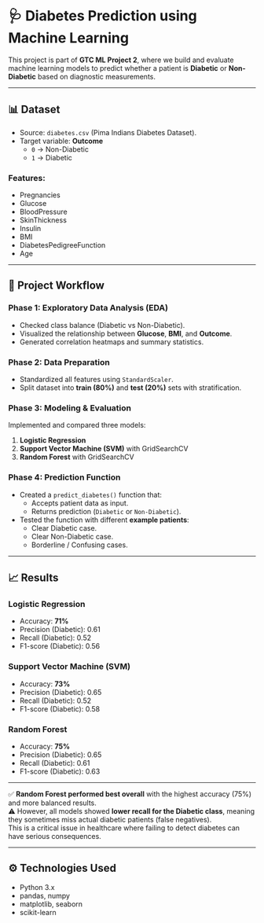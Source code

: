 # 🩺 Diabetes Prediction using Machine Learning

This project is part of **GTC ML Project 2**, where we build and evaluate machine learning models to predict whether a patient is **Diabetic** or **Non-Diabetic** based on diagnostic measurements.

---

## 📊 Dataset
- Source: `diabetes.csv` (Pima Indians Diabetes Dataset).
- Target variable: **Outcome**
  - `0` → Non-Diabetic
  - `1` → Diabetic

### Features:
- Pregnancies
- Glucose
- BloodPressure
- SkinThickness
- Insulin
- BMI
- DiabetesPedigreeFunction
- Age

---

## 🚀 Project Workflow

### Phase 1: Exploratory Data Analysis (EDA)
- Checked class balance (Diabetic vs Non-Diabetic).
- Visualized the relationship between **Glucose**, **BMI**, and **Outcome**.
- Generated correlation heatmaps and summary statistics.

### Phase 2: Data Preparation
- Standardized all features using `StandardScaler`.
- Split dataset into **train (80%)** and **test (20%)** sets with stratification.

### Phase 3: Modeling & Evaluation
Implemented and compared three models:
1. **Logistic Regression**  
2. **Support Vector Machine (SVM)** with GridSearchCV  
3. **Random Forest** with GridSearchCV  

### Phase 4: Prediction Function
- Created a `predict_diabetes()` function that:
  - Accepts patient data as input.
  - Returns prediction (`Diabetic` or `Non-Diabetic`).
- Tested the function with different **example patients**:
  - Clear Diabetic case.
  - Clear Non-Diabetic case.
  - Borderline / Confusing cases.

---

## 📈 Results

### Logistic Regression
- Accuracy: **71%**
- Precision (Diabetic): 0.61
- Recall (Diabetic): 0.52
- F1-score (Diabetic): 0.56

### Support Vector Machine (SVM)
- Accuracy: **73%**
- Precision (Diabetic): 0.65
- Recall (Diabetic): 0.52
- F1-score (Diabetic): 0.58

### Random Forest
- Accuracy: **75%**
- Precision (Diabetic): 0.65
- Recall (Diabetic): 0.61
- F1-score (Diabetic): 0.63

---

✅ **Random Forest performed best overall** with the highest accuracy (75%) and more balanced results.  
⚠️ However, all models showed **lower recall for the Diabetic class**, meaning they sometimes miss actual diabetic patients (false negatives).  
This is a critical issue in healthcare where failing to detect diabetes can have serious consequences.  

---

## ⚙️ Technologies Used
- Python 3.x
- pandas, numpy
- matplotlib, seaborn
- scikit-learn
